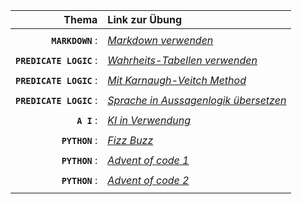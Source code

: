<!-- ###### <p align="center"> Übungen seit letztem Test </p> -->

<div align="center">
  
  | Thema                   | Link zur Übung     |  
  |  ---:                   | :----------------- |  
  | | |  
  | **`MARKDOWN`**        : | [ *Markdown verwenden* ]( https://github.com/IxI-Enki/DSAIUebung-001 ) |  
  | | |  
  | **`PREDICATE LOGIC`** : | [ *Wahrheits-Tabellen verwenden* ]( https://github.com/IxI-Enki/DSAIUebung-002 ) |
  | | |  
  | **`PREDICATE LOGIC`** : | [ *Mit Karnaugh-Veitch Method* ]( https://github.com/IxI-Enki/DSAIUebung-003 ) |  
  | | |  
  | **`PREDICATE LOGIC`** : | [ *Sprache in Aussagenlogik übersetzen* ]( https://github.com/IxI-Enki/DSAIUebung-004 ) |  
  | | |  
  | **`A I`**             : | [ *KI in Verwendung* ]( https://github.com/IxI-Enki/DSAIUebung-005 ) |  
  | | | 
  | **`PYTHON`**          : | [ *Fizz Buzz* ]( https://github.com/IxI-Enki/DSAIUebung-006 ) | 
  | | | 
  | **`PYTHON`**          : | [ *Advent of code 1* ]( https://github.com/IxI-Enki/DsaiUebung-007 ) | 
  | | | 
  | **`PYTHON`**          : | [ *Advent of code 2* ]( https://github.com/IxI-Enki/DsaiUebung-008 ) | 
  | | |  

</div>
